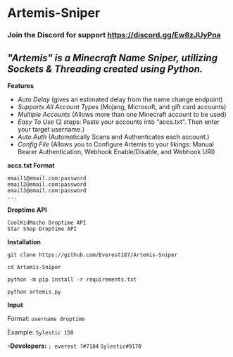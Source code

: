 # Artemis-Sniper

### Join the Discord for support https://discord.gg/Ew8zJUyPna

***"Artemis" is a Minecraft Name Sniper, utilizing Sockets &amp; Threading created using Python.***
-----
**Features**
- *Auto Delay* (gives an estimated delay from the name change endpoint)
- *Supports All Account Types* (Mojang, Microsoft, and gift card accounts)
- *Multiple Accounts* (Allows more than one Minecraft account to be used)
- *Easy To Use* (2 steps: Paste your accounts into “accs.txt”. Then enter your target username.)
- *Auto Auth* (Automatically Scans and Authenticates each account.) 
- *Config File* (Allows you to Configure Artemis to your likings: Manual Bearer Authentication, Webhook Enable/Disable, and Webhook URI) 

**accs.txt Format**
```
email1@email.com:password
email2@email.com:password
email3@email.com:password
...
```

**Droptime API**
```
CoolKidMacho Droptime API
Star Shop Droptime API
```

**Installation**

`git clone https://github.com/Everest187/Artemis-Sniper`

`cd Artemis-Sniper`

`python -m pip install -r requirements.txt`

`python artemis.py`

**Input**

Format: `username droptime`

Example: `Sylestic 150`

**-Developers:** `; everest ?#7184` `Sylestic#9170`

